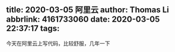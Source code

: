 title: 2020-03-05 阿里云
author: Thomas Li
abbrlink: 4161733060
date: 2020-03-05 22:37:17
tags:
---
今天在阿里云上写代码，比较舒服，几年一下